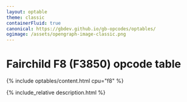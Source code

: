 ```yaml
---
layout: optable
theme: classic
containerFluid: true
canonical: https://gbdev.github.io/gb-opcodes/optables/
ogimage: /assets/opengraph-image-classic.png
---
```


<h1>Fairchild F8 (F3850) opcode table<!-- (<a href="{{ "/Opcodes.json" | relative_url }}">JSON</a>)--></h1>

{% include optables/content.html cpu="f8" %}

{% include_relative description.html %}
